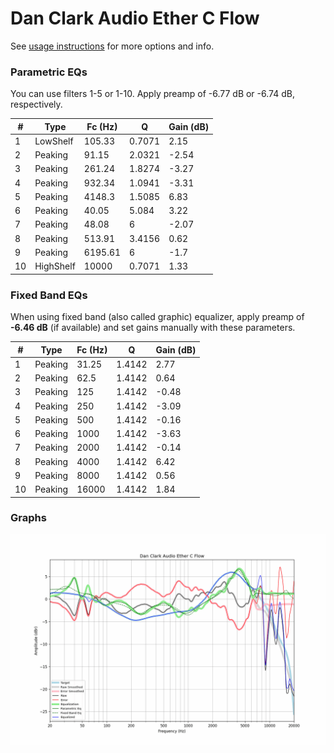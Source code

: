 # Dan Clark Audio Ether C Flow
See [usage instructions](https://github.com/jaakkopasanen/AutoEq#usage) for more options and info.

### Parametric EQs
You can use filters 1-5 or 1-10. Apply preamp of -6.77 dB or -6.74 dB, respectively.

|   # | Type      |   Fc (Hz) |      Q |   Gain (dB) |
|-----|-----------|-----------|--------|-------------|
|   1 | LowShelf  |    105.33 | 0.7071 |        2.15 |
|   2 | Peaking   |     91.15 | 2.0321 |       -2.54 |
|   3 | Peaking   |    261.24 | 1.8274 |       -3.27 |
|   4 | Peaking   |    932.34 | 1.0941 |       -3.31 |
|   5 | Peaking   |   4148.3  | 1.5085 |        6.83 |
|   6 | Peaking   |     40.05 | 5.084  |        3.22 |
|   7 | Peaking   |     48.08 | 6      |       -2.07 |
|   8 | Peaking   |    513.91 | 3.4156 |        0.62 |
|   9 | Peaking   |   6195.61 | 6      |       -1.7  |
|  10 | HighShelf |  10000    | 0.7071 |        1.33 |

### Fixed Band EQs
When using fixed band (also called graphic) equalizer, apply preamp of **-6.46 dB** (if available) and set gains manually with these parameters.

|   # | Type    |   Fc (Hz) |      Q |   Gain (dB) |
|-----|---------|-----------|--------|-------------|
|   1 | Peaking |     31.25 | 1.4142 |        2.77 |
|   2 | Peaking |     62.5  | 1.4142 |        0.64 |
|   3 | Peaking |    125    | 1.4142 |       -0.48 |
|   4 | Peaking |    250    | 1.4142 |       -3.09 |
|   5 | Peaking |    500    | 1.4142 |       -0.16 |
|   6 | Peaking |   1000    | 1.4142 |       -3.63 |
|   7 | Peaking |   2000    | 1.4142 |       -0.14 |
|   8 | Peaking |   4000    | 1.4142 |        6.42 |
|   9 | Peaking |   8000    | 1.4142 |        0.56 |
|  10 | Peaking |  16000    | 1.4142 |        1.84 |

### Graphs
![](./Dan%20Clark%20Audio%20Ether%20C%20Flow.png)
